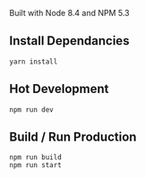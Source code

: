 Built with Node 8.4 and NPM 5.3

Install Dependancies
------------

    yarn install

Hot Development
------------

    npm run dev

Build / Run Production
------------

    npm run build
    npm run start